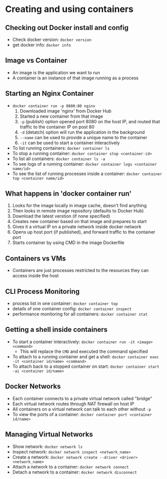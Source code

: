 # Creating and using containers

## Checking out Docker install and config

- Check docker version: `docker version`
- get docker info: `docker info`

## Image vs Container

- An image is the application we want to run
- A container is an instance of that image running as a process

## Starting an Nginx Container

- `docker container run -p 8080:80 nginx`
  1. Downloaded image 'nginx' from Docker Hub
  2. Started a new container from that image
  3. `-p` (publish) option opened port 8080 on the host IP, and routed that traffic to the container IP on post 80
  4. `-d` (detatch) option will run the application in the background
  5. `--name` can be used to provide a unique name to the container
  6. `-it` can be used to start a container interactively
- To list running containers: `docker container ls`
- To stop a running container: `docker container stop <container-id>`
- To list all containers: `docker container ls -a`
- To see logs of a running container: `docker container logs <container name/id>`
- To see the list of running processes inside a container: `docker container top <container name/id>`

## What happens in 'docker container run'

1. Looks for the image locally in image cache, doesn't find anything
2. Then looks in remote image repository (defaults to Docker Hub)
3. Download the latest verstion (if none specified)
4. Creates new container based on that image and prepares to start
5. Gives it a virtual IP on a private network inside docker network
6. Opens up host port (if published), and forward traffic to the container port
7. Starts container by using CMD in the image Dockerfile

## Containers vs VMs

- Containers are just processes restricted to the resources they can access inside the host

## CLI Process Monitoring

- process list in one container: `docker container top`
- details of one container config: `docker container inspect`
- performance monitoring for all containers: `docker container stat`

## Getting a shell inside containers

- To start a container interactively: `docker container run -it <image> <command>`
  - This will replace the `CMD` and executed the command specified
- To attach to a running container and get a shell: `docker container exec -it <container id/name> <command>`
- To attach back to a stopped container on start: `docker container start -ai <container id/name>`

## Docker Networks

- Each container connects to a private virtual network called "bridge"
- Each virtual network routes through NAT firewall on host IP
- All containers on a virtual network can talk to each other without `-p`
- To view the ports of a container: `docker container port <container id/name>`

## Managing Virtual Networks

- Show network: `docker network ls`
- Inspect network: `docker network inspect <network_name>`
- Create a network: `docker network create --driver <driver> <network_name>`
- Attach a network to a container: `docker network connect`
- Detach a network to a container: `docker network disconnect`
